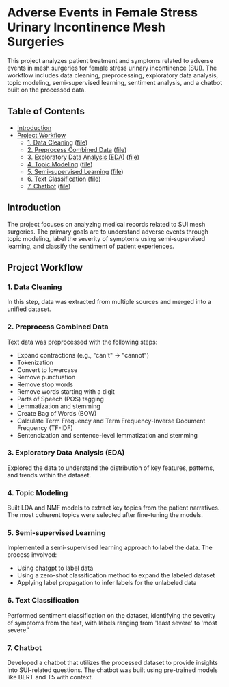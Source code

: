 # Adverse Events in Female Stress Urinary Incontinence Mesh Surgeries

This project analyzes patient treatment and symptoms related to adverse events in mesh surgeries for female stress urinary incontinence (SUI). The workflow includes data cleaning, preprocessing, exploratory data analysis, topic modeling, semi-supervised learning, sentiment analysis, and a chatbot built on the processed data.

## Table of Contents

- [Introduction](#introduction)
- [Project Workflow](#project-workflow)
  - [1. Data Cleaning](#1-data-cleaning) ([file](./Data_Cleaning.ipynb))
  - [2. Preprocess Combined Data](#2-preprocess-combined-data) ([file](./Preprocess_Combined_Data.ipynb))
  - [3. Exploratory Data Analysis (EDA)](#3-exploratory-data-analysis-eda) ([file](./EDA.ipynb))
  - [4. Topic Modeling](#4-topic-modeling) ([file](./Topic_Modelling.ipynb))
  - [5. Semi-supervised Learning](#5-semi-supervised-learning) ([file](./Semi_Supervised_Learning.ipynb))
  - [6. Text Classification](#6-text-classification) ([file](./Text_Classification.ipynb))
  - [7. Chatbot](#7-chatbot) ([file](./ChatBot.ipynb))

## Introduction

The project focuses on analyzing medical records related to SUI mesh surgeries. The primary goals are to understand adverse events through topic modeling, label the severity of symptoms using semi-supervised learning, and classify the sentiment of patient experiences.

## Project Workflow

### 1. Data Cleaning

In this step, data was extracted from multiple sources and merged into a unified dataset.

### 2. Preprocess Combined Data

Text data was preprocessed with the following steps:

- Expand contractions (e.g., "can't" → "cannot")
- Tokenization
- Convert to lowercase
- Remove punctuation
- Remove stop words
- Remove words starting with a digit
- Parts of Speech (POS) tagging
- Lemmatization and stemming
- Create Bag of Words (BOW)
- Calculate Term Frequency and Term Frequency-Inverse Document Frequency (TF-IDF)
- Sentencization and sentence-level lemmatization and stemming

### 3. Exploratory Data Analysis (EDA)

Explored the data to understand the distribution of key features, patterns, and trends within the dataset.

### 4. Topic Modeling

Built LDA and NMF models to extract key topics from the patient narratives. The most coherent topics were selected after fine-tuning the models.

### 5. Semi-supervised Learning

Implemented a semi-supervised learning approach to label the data. The process involved:

- Using chatgpt to label data
- Using a zero-shot classification method to expand the labeled dataset
- Applying label propagation to infer labels for the unlabeled data

### 6. Text Classification

Performed sentiment classification on the dataset, identifying the severity of symptoms from the text, with labels ranging from 'least severe' to 'most severe.'

### 7. Chatbot

Developed a chatbot that utilizes the processed dataset to provide insights into SUI-related questions. The chatbot was built using pre-trained models like BERT and T5 with context.
